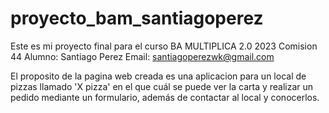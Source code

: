# proyecto_bam_santiagoperez
Este es mi proyecto final para el curso BA MULTIPLICA 2.0 2023
Comision 44
Alumno: Santiago Perez
Email: santiagoperezwk@gmail.com

El proposito de la pagina web creada es una aplicacion para un local de pizzas llamado 'X pizza' en el que cuál se puede ver la carta y realizar un pedido 
mediante un formulario, además de contactar al local y conocerlos.
